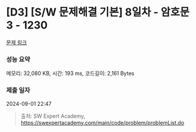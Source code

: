 # [D3] [S/W 문제해결 기본] 8일차 - 암호문3 - 1230 

[문제 링크](https://swexpertacademy.com/main/code/problem/problemDetail.do?contestProbId=AV14zIwqAHwCFAYD) 

### 성능 요약

메모리: 32,080 KB, 시간: 193 ms, 코드길이: 2,161 Bytes

### 제출 일자

2024-09-01 22:47



> 출처: SW Expert Academy, https://swexpertacademy.com/main/code/problem/problemList.do